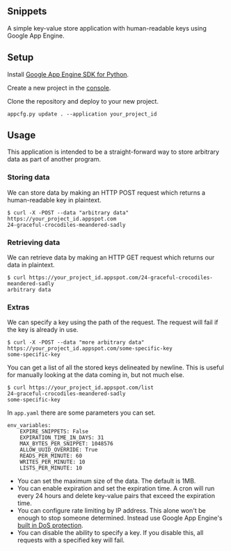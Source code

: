 ## Snippets

A simple key-value store application with human-readable keys using Google App Engine.

## Setup
Install [Google App Engine SDK for Python](https://cloud.google.com/appengine/downloads#Google_App_Engine_SDK_for_Python).

Create a new project in the [console](https://console.developers.google.com/).

Clone the repository and deploy to your new project.

    appcfg.py update . --application your_project_id

## Usage

This application is intended to be a straight-forward way to store arbitrary data as part of another program.

### Storing data

We can store data by making an HTTP POST request which returns a human-readable key in plaintext.

	$ curl -X -POST --data "arbitrary data" https://your_project_id.appspot.com
    24-graceful-crocodiles-meandered-sadly

### Retrieving data

We can retrieve data by making an HTTP GET request which returns our data in plaintext.

    $ curl https://your_project_id.appspot.com/24-graceful-crocodiles-meandered-sadly
    arbitrary data

### Extras

We can specify a key using the path of the request. The request will fail if the key is already in use.

	$ curl -X -POST --data "more arbitrary data" https://your_project_id.appspot.com/some-specific-key
    some-specific-key

You can get a list of all the stored keys delineated by newline. This is useful for manually looking at the data coming in, but not much else.

	$ curl https://your_project_id.appspot.com/list
    24-graceful-crocodiles-meandered-sadly
    some-specific-key

In `app.yaml` there are some parameters you can set.

    env_variables:
        EXPIRE_SNIPPETS: False
        EXPIRATION_TIME_IN_DAYS: 31
        MAX_BYTES_PER_SNIPPET: 1048576
        ALLOW_UUID_OVERRIDE: True
        READS_PER_MINUTE: 60
        WRITES_PER_MINUTE: 10
        LISTS_PER_MINUTE: 10

- You can set the maximum size of the data. The default is 1MB.
- You can enable expiration and set the expiration time. A cron will run every 24 hours and delete key-value pairs that exceed the expiration time.
- You can configure rate limiting by IP address. This alone won't be enough to stop someone determined. Instead use Google App Engine's [built in DoS protection](https://cloud.google.com/appengine/docs/python/config/dos).
- You can disable the ability to specify a key. If you disable this, all requests with a specified key will fail.
